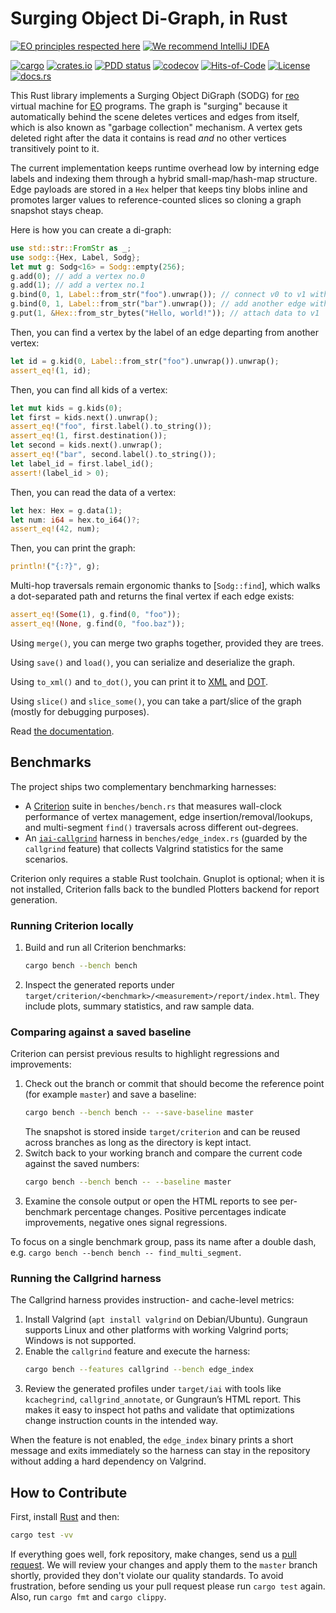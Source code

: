 # Surging Object Di-Graph, in Rust

[![EO principles respected here](https://www.elegantobjects.org/badge.svg)](https://www.elegantobjects.org)
[![We recommend IntelliJ IDEA](https://www.elegantobjects.org/intellij-idea.svg)](https://www.jetbrains.com/idea/)

[![cargo](https://github.com/objectionary/sodg/actions/workflows/cargo.yml/badge.svg)](https://github.com/objectionary/sodg/actions/workflows/cargo.yml)
[![crates.io](https://img.shields.io/crates/v/sodg.svg)](https://crates.io/crates/sodg)
[![PDD status](https://www.0pdd.com/svg?name=objectionary/sodg)](https://www.0pdd.com/p?name=objectionary/sodg)
[![codecov](https://codecov.io/gh/objectionary/sodg/branch/master/graph/badge.svg)](https://codecov.io/gh/objectionary/sodg)
[![Hits-of-Code](https://hitsofcode.com/github/objectionary/sodg)](https://hitsofcode.com/view/github/objectionary/sodg)
[![License](https://img.shields.io/badge/license-MIT-green.svg)](https://github.com/objectionary/sodg/blob/master/LICENSE.txt)
[![docs.rs](https://img.shields.io/docsrs/sodg)](https://docs.rs/sodg/latest/sodg/)

This Rust library implements a Surging Object DiGraph (SODG) for
[reo](https://github.com/objectionary/reo) virtual machine for
[EO](https://www.eolang.org) programs. The graph is "surging" because
it automatically behind the scene deletes vertices and edges from itself,
which is also known as "garbage collection" mechanism. A vertex gets deleted
right after the data it contains is read _and_ no other vertices
transitively point to it.

The current implementation keeps runtime overhead low by interning edge labels
and indexing them through a hybrid small-map/hash-map structure. Edge payloads
are stored in a `Hex` helper that keeps tiny blobs inline and promotes larger
values to reference-counted slices so cloning a graph snapshot stays cheap.

Here is how you can create a di-graph:

```rust
use std::str::FromStr as _;
use sodg::{Hex, Label, Sodg};
let mut g: Sodg<16> = Sodg::empty(256);
g.add(0); // add a vertex no.0
g.add(1); // add a vertex no.1
g.bind(0, 1, Label::from_str("foo").unwrap()); // connect v0 to v1 with label "foo"
g.bind(0, 1, Label::from_str("bar").unwrap()); // add another edge with label "bar"
g.put(1, &Hex::from_str_bytes("Hello, world!")); // attach data to v1
```

Then, you can find a vertex by the label of an edge departing
from another vertex:

```rust
let id = g.kid(0, Label::from_str("foo").unwrap()).unwrap();
assert_eq!(1, id);
```

Then, you can find all kids of a vertex:

```rust
let mut kids = g.kids(0);
let first = kids.next().unwrap();
assert_eq!("foo", first.label().to_string());
assert_eq!(1, first.destination());
let second = kids.next().unwrap();
assert_eq!("bar", second.label().to_string());
let label_id = first.label_id();
assert!(label_id > 0);
```

Then, you can read the data of a vertex:

```rust
let hex: Hex = g.data(1);
let num: i64 = hex.to_i64()?;
assert_eq!(42, num);
```

Then, you can print the graph:

```rust
println!("{:?}", g);
```

Multi-hop traversals remain ergonomic thanks to [`Sodg::find`], which walks a
dot-separated path and returns the final vertex if each edge exists:

```rust
assert_eq!(Some(1), g.find(0, "foo"));
assert_eq!(None, g.find(0, "foo.baz"));
```

Using `merge()`, you can merge two graphs together, provided they are trees.

Using `save()` and `load()`, you can serialize and deserialize the graph.

Using `to_xml()` and `to_dot()`, you can print it to
[XML](https://en.wikipedia.org/wiki/XML) and
[DOT](https://graphviz.org/doc/info/lang.html).

Using `slice()` and `slice_some()`, you can take a part/slice
of the graph (mostly for debugging purposes).

Read [the documentation](https://docs.rs/sodg/latest/sodg/).

## Benchmarks

The project ships two complementary benchmarking harnesses:

* A [Criterion](https://github.com/bheisler/criterion.rs) suite in
  `benches/bench.rs` that measures wall-clock performance of vertex management,
  edge insertion/removal/lookups, and multi-segment `find()` traversals across
  different out-degrees.
* An [`iai-callgrind`](https://github.com/gungraun/gungraun) harness in
  `benches/edge_index.rs` (guarded by the `callgrind` feature) that collects
  Valgrind statistics for the same scenarios.

Criterion only requires a stable Rust toolchain. Gnuplot is optional; when it is
not installed, Criterion falls back to the bundled Plotters backend for report
generation.

### Running Criterion locally

1. Build and run all Criterion benchmarks:
   ```bash
   cargo bench --bench bench
   ```
2. Inspect the generated reports under
   `target/criterion/<benchmark>/<measurement>/report/index.html`. They include
   plots, summary statistics, and raw sample data.

### Comparing against a saved baseline

Criterion can persist previous results to highlight regressions and
improvements:

1. Check out the branch or commit that should become the reference point (for
   example `master`) and save a baseline:
   ```bash
   cargo bench --bench bench -- --save-baseline master
   ```
   The snapshot is stored inside `target/criterion` and can be reused across
   branches as long as the directory is kept intact.
2. Switch back to your working branch and compare the current code against the
   saved numbers:
   ```bash
   cargo bench --bench bench -- --baseline master
   ```
3. Examine the console output or open the HTML reports to see per-benchmark
   percentage changes. Positive percentages indicate improvements, negative ones
   signal regressions.

To focus on a single benchmark group, pass its name after a double dash, e.g.
`cargo bench --bench bench -- find_multi_segment`.

### Running the Callgrind harness

The Callgrind harness provides instruction- and cache-level metrics:

1. Install Valgrind (`apt install valgrind` on Debian/Ubuntu). Gungraun supports
   Linux and other platforms with working Valgrind ports; Windows is not
   supported.
2. Enable the `callgrind` feature and execute the harness:
   ```bash
   cargo bench --features callgrind --bench edge_index
   ```
3. Review the generated profiles under `target/iai` with tools like
   `kcachegrind`, `callgrind_annotate`, or Gungraun’s HTML report. This makes it
   easy to inspect hot paths and validate that optimizations change instruction
   counts in the intended way.

When the feature is not enabled, the `edge_index` binary prints a short message
and exits immediately so the harness can stay in the repository without adding a
hard dependency on Valgrind.

## How to Contribute

First, install [Rust](https://www.rust-lang.org/tools/install) and then:

```bash
cargo test -vv
```

If everything goes well, fork repository, make changes, send us a
[pull request](https://www.yegor256.com/2014/04/15/github-guidelines.html).
We will review your changes and apply them to the `master` branch shortly,
provided they don't violate our quality standards. To avoid frustration,
before sending us your pull request please run `cargo test` again. Also,
run `cargo fmt` and `cargo clippy`.
